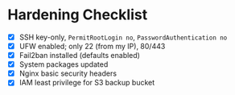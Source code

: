 # Hardening Checklist

- [x] SSH key-only, `PermitRootLogin no`, `PasswordAuthentication no`
- [x] UFW enabled; only 22 (from my IP), 80/443
- [x] Fail2ban installed (defaults enabled)
- [x] System packages updated
- [x] Nginx basic security headers
- [x] IAM least privilege for S3 backup bucket
